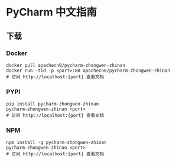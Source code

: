 # PyCharm 中文指南

## 下载

### Docker

```
docker pull apachecn0/pycharm-zhongwen-zhinan
docker run -tid -p <port>:80 apachecn0/pycharm-zhongwen-zhinan
# 访问 http://localhost:{port} 查看文档
```

### PYPI

```
pip install pycharm-zhongwen-zhinan
pycharm-zhongwen-zhinan <port>
# 访问 http://localhost:{port} 查看文档
```

### NPM

```
npm install -g pycharm-zhongwen-zhinan
pycharm-zhongwen-zhinan <port>
# 访问 http://localhost:{port} 查看文档
```